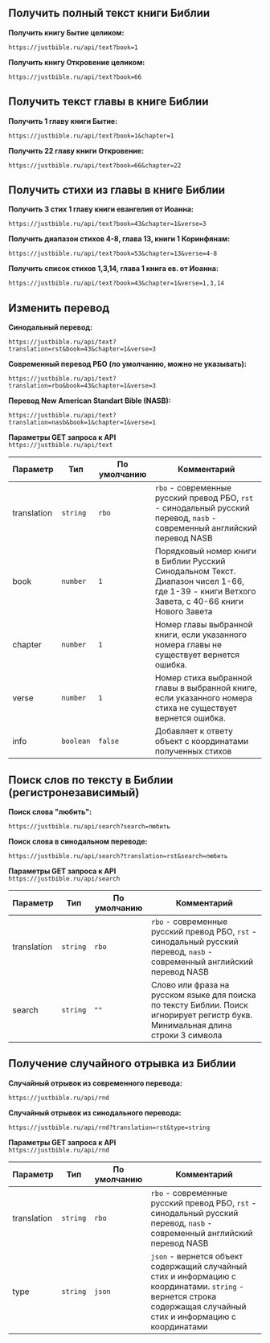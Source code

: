 Получить полный текст книги Библии
----------------------------------

**Получить книгу Бытие целиком:**

    https://justbible.ru/api/text?book=1

**Получить книгу Откровение целиком:**

    https://justbible.ru/api/text?book=66

Получить текст главы в книге Библии
-----------------------------------

**Получить 1 главу книги Бытие:**

    https://justbible.ru/api/text?book=1&chapter=1

**Получить 22 главу книги Откровение:**

    https://justbible.ru/api/text?book=66&chapter=22

Получить стихи из главы в книге Библии
--------------------------------------

**Получить 3 стих 1 главу книги евангелия от Иоанна:**

    https://justbible.ru/api/text?book=43&chapter=1&verse=3

**Получить диапазон стихов 4-8, глава 13, книги 1 Коринфянам:**

    https://justbible.ru/api/text?book=53&chapter=13&verse=4-8

**Получить список стихов 1,3,14, глава 1 книга ев. от Иоанна:**

    https://justbible.ru/api/text?book=43&chapter=1&verse=1,3,14

Изменить перевод
----------------

**Синодальный перевод:**

    https://justbible.ru/api/text?translation=rst&book=43&chapter=1&verse=3

**Современный перевод РБО (по умолчанию, можно не указывать):**

    https://justbible.ru/api/text?translation=rbo&book=43&chapter=1&verse=3

**Перевод New American Standart Bible (NASB):**

    https://justbible.ru/api/text?translation=nasb&book=1&chapter=1&verse=1

**Параметры GET запроса к API**  
`https://justbible.ru/api/text`

| Параметр     | Тип       | По умолчанию | Комментарий                                   |
|--------------|-----------|--------------|-----------------------------------------------|
| translation  |  `string` |   `rbo`      | `rbo` - современные русский превод РБО, `rst` - синодальный русский перевод, `nasb` - современный английский перевод NASB |
| book         | `number`  | `1`          | Порядковый номер книги в Библии Русcкий Синодальном Текст. Диапазон чисел 1-66, где 1-39 - книги Ветхого Завета, с 40-66 книги Нового Завета |
| chapter      | `number`  | `1`          | Номер главы выбранной книги, если указанного номера главы не существует вернется ошибка.|
| verse        | `number`  | `1`          | Номер стиха выбранной главы в выбранной книге, если указанного номера стиха не существует вернется ошибка. |
| info         | `boolean` | `false`      | Добавляет к ответу объект с координатами полученных стихов |

Поиск слов по тексту в Библии (регистронезависимый)
---------------------------------------------------

**Поиск слова "любить":**

    https://justbible.ru/api/search?search=любить

**Поиск слова в синодальном переводе:**

    https://justbible.ru/api/search?translation=rst&search=любить

**Параметры GET запроса к API**  
`https://justbible.ru/api/search`

| Параметр     | Тип       | По умолчанию | Комментарий                                   |
|--------------|-----------|--------------|-----------------------------------------------|
| translation  | `string`  | `rbo`        | `rbo` - современные русский превод РБО, `rst` - синодальный русский перевод, `nasb` - современный английский перевод NASB |
| search       | `string`  | `""`         | Слово или фраза на русском языке для поиска по тексту Библии. Поиск игнорирует регистр букв. Минимальная длина строки 3 символа |

Получение случайного отрывка из Библии
--------------------------------------

**Случайный отрывок из современного перевода:**

    https://justbible.ru/api/rnd

**Случайный отрывок из синодального перевода:**

    https://justbible.ru/api/rnd?translation=rst&type=string

**Параметры GET запроса к API**  
`https://justbible.ru/api/rnd`

| Параметр     | Тип       | По умолчанию | Комментарий                                   |
|--------------|-----------|--------------|-----------------------------------------------|
| translation  | `string`  | `rbo`        | `rbo` - современные русский превод РБО, `rst` - синодальный русский перевод, `nasb` - современный английский перевод NASB |
| type         | `string`  | `json`       | `json` - вернется объект содержащий случайный стих и информацию с координатами. `string` - вернется строка содержащая случайный стих и информацию с координатами |
